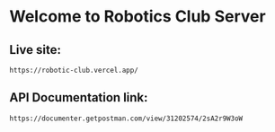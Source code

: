 # Welcome to Robotics Club Server
## Live site: 
```
https://robotic-club.vercel.app/
```
## API Documentation link: 
```
https://documenter.getpostman.com/view/31202574/2sA2r9W3oW
```
